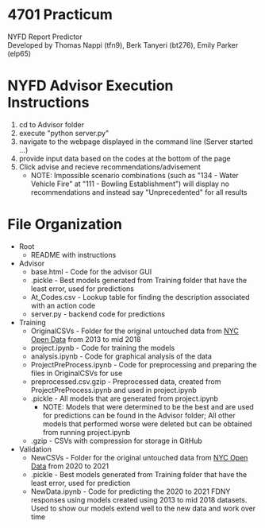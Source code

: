 # 4701 Practicum
NYFD Report Predictor  
Developed by Thomas Nappi (tfn9), Berk Tanyeri (bt276), Emily Parker (elp65)

# NYFD Advisor Execution Instructions
1. cd to Advisor folder
2. execute "python server.py"
3. navigate to the webpage displayed in the command line (Server started ...)
4. provide input data based on the codes at the bottom of the page
5. Click advise and recieve recommendations/advisement
   * NOTE: Impossible scenario combinations (such as "134 - Water Vehicle Fire" at "111 - Bowling Establishment") will display no recommendations and instead say "Unprecedented" for all results

# File Organization
- Root
  - README with instructions
- Advisor
  - base.html - Code for the advisor GUI
  - .pickle - Best models generated from Training folder that have the least error, used for predictions
  - At_Codes.csv - Lookup table for finding the description associated with an action code
  - server.py - backend code for predictions
- Training
  - OriginalCSVs - Folder for the original untouched data from [NYC Open Data](https://data.cityofnewyork.us/Public-Safety/Incidents-Responded-to-by-Fire-Companies/tm6d-hbzd) from 2013 to mid 2018
  - project.ipynb - Code for training the models
  - analysis.ipynb - Code for graphical analysis of the data
  - ProjectPreProcess.ipynb - Code for preprocessing and preparing the files in OriginalCSVs for use
  - preprocessed.csv.gzip - Preprocessed data, created from ProjectPreProcess.ipynb and used in project.ipynb
  - .pickle - All models that are generated from project.ipynb
    - NOTE: Models that were determined to be the best and are used for predictions can be found in the Advisor folder; All other models that performed worse were deleted but can be obtained from running project.ipynb
  - .gzip - CSVs with compression for storage in GitHub
- Validation
  - NewCSVs - Folder for the original untouched data from [NYC Open Data](https://data.cityofnewyork.us/Public-Safety/Incidents-Responded-to-by-Fire-Companies/tm6d-hbzd) from 2020 to 2021
  - .pickle - Best models generated from Training folder that have the least error, used for prediction
  - NewData.ipynb - Code for predicting the 2020 to 2021 FDNY responses using models created using 2013 to mid 2018 datasets. Used to show our models extend well to the new data and work over time